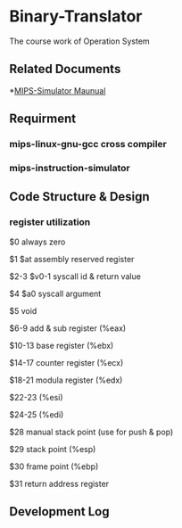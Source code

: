 # Binary-Translator
The course work of Operation System

## Related Documents
*[MIPS-Simulator Maunual](Reference/mips-simulator.pdf)

## Requirment
### mips-linux-gnu-gcc cross compiler
### mips-instruction-simulator

## Code Structure & Design

### register utilization ###
$0 always zero 

$1 $at assembly reserved register 

$2-3 $v0-1 syscall id & return value 

$4 $a0 syscall argument 

$5 void 

$6-9 add & sub register (%eax) 

$10-13 base register (%ebx) 

$14-17 counter register (%ecx) 

$18-21 modula register (%edx) 

$22-23 (%esi) 

$24-25 (%edi) 

$28 manual stack point (use for push & pop) 

$29 stack point (%esp) 

$30 frame point (%ebp) 

$31 return address register 

## Development Log
